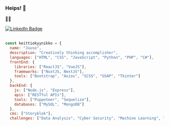 ### Heips! 👋

:technologist: 

<a href="https://www.linkedin.com/in/juuso-karvinen-601074186/">
    <img src="https://img.shields.io/badge/LinkedIn-blue?style=for-the-badge&logo=linkedin&logoColor=white" alt="LinkedIn Badge"/>
  </a>
<br><br>

```Javascript
const keittiokyynikko = {
  name: "Juuso",
  description: "Creatively thinking accomplisher",
  languages: ["HTML", "CSS", "JavaScript", "Python", "PHP", "C#"],
  frontEnd: {
    libraries: ["ReactJS", "VueJS"],
    frameworks: ["NuxtJS, NextJS"],
    tools: ["Bootstrap", "Axios", "SCSS", "GSAP", "Tkinter"]
  },
  backEnd: {
    js: ["Node.js", "Express"],
    apis: ["RESTful APIs"],
    tools: ["Puppeteer", "Sequelize"],
    databases: ["MySQL", "MongoDB"]
  },
  cms: ["Storyblok"],
  challenges: ["Data Analysis", "Cyber Security", "Machine Learning", "Ethical Hacking"]

```
<!--
**Keittiokyynikko/Keittiokyynikko** is a ✨ _special_ ✨ repository because its `README.md` (this file) appears on your GitHub profile.

Here are some ideas to get you started:

- 🔭 I’m currently working on ...
- 🌱 I’m currently learning ...
- 👯 I’m looking to collaborate on ...
- 🤔 I’m looking for help with ...
- 💬 Ask me about ...
- 📫 How to reach me: ...
- 😄 Pronouns: ...
- ⚡ Fun fact: ...
-->
